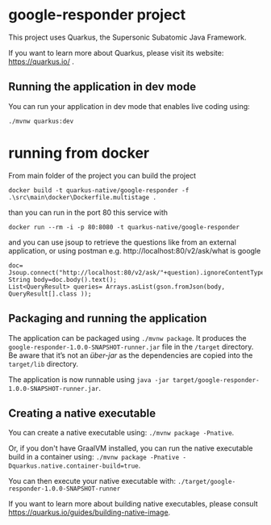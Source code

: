 # google-responder project

This project uses Quarkus, the Supersonic Subatomic Java Framework.

If you want to learn more about Quarkus, please visit its website: https://quarkus.io/ .

## Running the application in dev mode

You can run your application in dev mode that enables live coding using:
```
./mvnw quarkus:dev
```
# running from docker
From main folder of the project you can build the project 
```
docker build -t quarkus-native/google-responder -f .\src\main\docker\Dockerfile.multistage .
```
than you can run in the port 80 this service with 
```
docker run --rm -i -p 80:8080 -t quarkus-native/google-responder
```
and you can use jsoup to retrieve the questions like from an external application, or using postman e.g. http://localhost:80/v2/ask/what is google
```
doc= Jsoup.connect("http://localhost:80/v2/ask/"+question).ignoreContentType(true).get();
String body=doc.body().text();
List<QueryResult> queries= Arrays.asList(gson.fromJson(body, QueryResult[].class ));
```
## Packaging and running the application

The application can be packaged using `./mvnw package`.
It produces the `google-responder-1.0.0-SNAPSHOT-runner.jar` file in the `/target` directory.
Be aware that it’s not an _über-jar_ as the dependencies are copied into the `target/lib` directory.

The application is now runnable using `java -jar target/google-responder-1.0.0-SNAPSHOT-runner.jar`.

## Creating a native executable

You can create a native executable using: `./mvnw package -Pnative`.

Or, if you don't have GraalVM installed, you can run the native executable build in a container using: `./mvnw package -Pnative -Dquarkus.native.container-build=true`.

You can then execute your native executable with: `./target/google-responder-1.0.0-SNAPSHOT-runner`

If you want to learn more about building native executables, please consult https://quarkus.io/guides/building-native-image.
